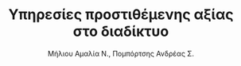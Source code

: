---
author: ' Μήλιου Αμαλία Ν., Πομπόρτσης Ανδρέας Σ.'
cover: https://static.eudoxus.gr/books/preview/07/cover-18548907.jpg
edition: 1η έκδοση
eudoxusid: '18548907'
isbn: 960-418-021-9
layout: bibtex
num_pages: '320'
publisher: Εκδόσεις Νέων Τεχνολογιών
ref: isbn_960_418_021_9
title: Υπηρεσίες προστιθέμενης αξίας στο διαδίκτυο
year: '2004'
---